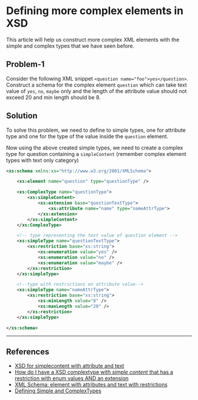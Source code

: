 # Defining more complex elements in XSD

This article will help us construct more complex XML elements with the simple and complex types that we have seen before.

## Problem-1

Consider the following XML snippet `<question name="foo">yes</question>`. Construct a schema for the complex element `question` which can take text value of `yes`, `no`, `maybe` only and the length of the attribute value should not exceed 20 and min length should be 8.

## Solution

To solve this problem, we need to define to simple types, one for attribute type and one for the type of the value inside the `question` element.

Now using the above created simple types, we need to create a complex type for question containing a `simpleContent` (remember complex element types with text only category)

```XML
<xs:schema xmlns:xs="http://www.w3.org/2001/XMLSchema">

    <xs:element name="question" type="questionType" />

    <xs:ComplexType name="questionType">
        <xs:simpleContent>
            <xs:extension base="questionTextType">
                <xs:attribute name="name" type="nameAttrType">
            </xs:extension>
        </xs:simpleContent>
    </xs:ComplexType>

    <!-- type representing the text value of question element -->
    <xs:simpleType name="questionTextType">
        <xs:restriction base="xs:string">
            <xs:enumeration value="yes" />
            <xs:enumeration value="no" />
            <xs:enumeration value="maybe" />
        </xs:restriction>
    </xs:simpleType>

    <!--type with restrictions on attribute value-->
    <xs:simpleType name="nameAttrType">
        <xs:restriction base="xs:string">
            <xs:minLength value="8" />
            <xs:maxLength value="20" />
        </xs:restriction>
    </xs:simpleType>

</xs:schema>
```

---

## References

* [XSD for simplecontent with attribute and text](https://stackoverflow.com/questions/5457217/xsd-for-simplecontent-with-attribute-and-text)
* [How do I have a XSD complextype with *simple content* that has a restriction with enum values AND an extension](https://stackoverflow.com/questions/29767339/how-do-i-have-a-xsd-complextype-with-simple-content-that-has-a-restriction-wit)
* [XML Schema: element with attributes and text with restrictions](https://stackoverflow.com/questions/7918999/xml-schema-element-with-attributes-and-text-with-restrictions)
* [Defining Simple and ComplexTypes](https://docstore.mik.ua/orelly/xml/xmlnut/ch16_06.htm)
